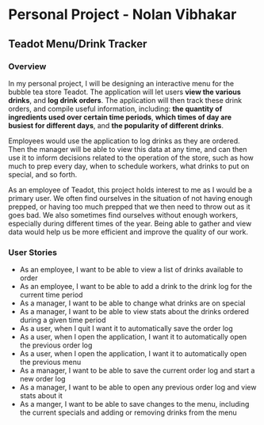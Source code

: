 # Personal Project - Nolan Vibhakar

## Teadot Menu/Drink Tracker

### Overview

In my personal project, I will be designing an interactive menu for the bubble tea store Teadot. The application
will let users **view the various drinks**, and **log drink orders**. The application will then track these drink
orders, and compile useful information, including: **the quantity of ingredients used over certain time periods**,
**which times of day are busiest for different days**, and **the popularity of different drinks**.

Employees would use the application to log drinks as they are ordered. Then the manager will be able to view this
data at any time, and can then use it to inform decisions related to the operation of the store, such as how much
to prep every day, when to schedule workers, what drinks to put on special, and so forth.

As an employee of Teadot, this project holds interest to me as I would be a primary user. We often find ourselves
in the situation of not having enough prepped, or having too much prepped that we then need to throw out as it
goes bad. We also sometimes find ourselves without enough workers, especially during different times of the year.
Being able to gather and view data would help us be more efficient and improve the quality of our work.

### User Stories
- As an employee, I want to be able to view a list of drinks available to order
- As an employee, I want to be able to add a drink to the drink log for the current time period
- As a manager, I want to be able to change what drinks are on special
- As a manager, I want to be able to view stats about the drinks ordered during a given time period
- As a user, when I quit I want it to automatically save the order log
- As a user, when I open the application, I want it to automatically open the previous order log
- As a user, when I open the application, I want it to automatically open the previous menu
- As a manager, I want to be able to save the current order log and start a new order log
- As a manager, I want to be able to open any previous order log and view stats about it
- As a manger, I want to be able to save changes to the menu, including the current specials and adding or removing drinks from the menu
